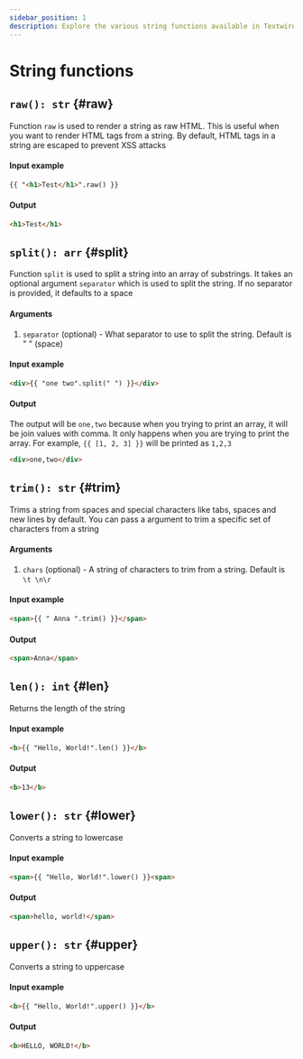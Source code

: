 ```yaml
---
sidebar_position: 1
description: Explore the various string functions available in Textwire
---
```


# String functions

## `raw(): str` {#raw}
Function `raw` is used to render a string as raw HTML. This is useful when you want to render HTML tags from a string. By default, HTML tags in a string are escaped to prevent XSS attacks

#### Input example
```html
{{ "<h1>Test</h1>".raw() }}
```

#### Output
```html
<h1>Test</h1>
```

## `split(): arr` {#split}
Function `split` is used to split a string into an array of substrings. It takes an optional argument `separator` which is used to split the string. If no separator is provided, it defaults to a space

#### Arguments
1. `separator` (optional) - What separator to use to split the string. Default is " " (space)

#### Input example
```html
<div>{{ "one two".split(" ") }}</div>
```

#### Output
The output will be `one,two` because when you trying to print an array, it will be join values with comma. It only happens when you are trying to print the array. For example, `{{ [1, 2, 3] }}` will be printed as `1,2,3`

```html
<div>one,two</div>
```

## `trim(): str` {#trim}
Trims a string from spaces and special characters like tabs, spaces and new lines by default. You can pass a argument to trim a specific set of characters from a string

#### Arguments
1. `chars` (optional) - A string of characters to trim from a string. Default is `\t \n\r`

#### Input example
```html
<span>{{ " Anna ".trim() }}</span>
```

#### Output
```html
<span>Anna</span>
```

## `len(): int` {#len}
Returns the length of the string

#### Input example
```html
<b>{{ "Hello, World!".len() }}</b>
```

#### Output
```html
<b>13</b>
```

## `lower(): str` {#lower}
Converts a string to lowercase

#### Input example
```html
<span>{{ "Hello, World!".lower() }}<span>
```

#### Output
```html
<span>hello, world!</span>
```

## `upper(): str` {#upper}
Converts a string to uppercase

#### Input example
```html
<b>{{ "Hello, World!".upper() }}</b>
```

#### Output
```html
<b>HELLO, WORLD!</b>
```